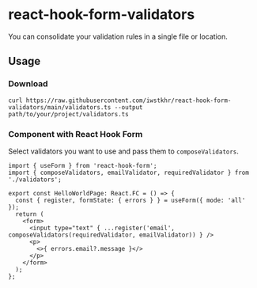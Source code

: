 # react-hook-form-validators
You can consolidate your validation rules in a single file or location.

## Usage
### Download
```shell
curl https://raw.githubusercontent.com/iwstkhr/react-hook-form-validators/main/validators.ts --output path/to/your/project/validators.ts
```

### Component with React Hook Form
Select validators you want to use and pass them to `composeValidators`.

```tsx
import { useForm } from 'react-hook-form';
import { composeValidators, emailValidator, requiredValidator } from './validators';

export const HelloWorldPage: React.FC = () => {
  const { register, formState: { errors } } = useForm({ mode: 'all' });
  return (
    <form>
      <input type="text" { ...register('email', composeValidators(requiredValidator, emailValidator)) } />
      <p>
        <>{ errors.email?.message }</>
      </p>
    </form>
  );
};
```
